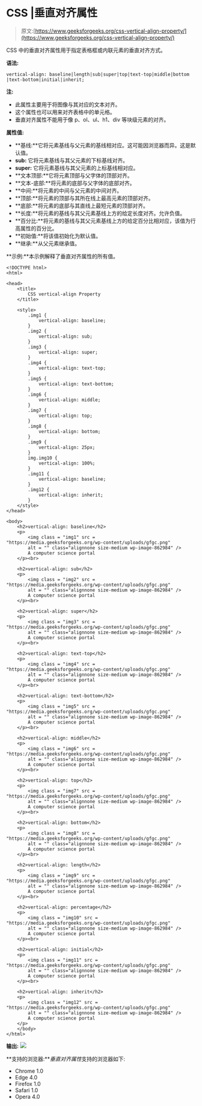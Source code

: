 # CSS |垂直对齐属性

> 原文:[https://www.geeksforgeeks.org/css-vertical-align-property/](https://www.geeksforgeeks.org/css-vertical-align-property/)

CSS 中的垂直对齐属性用于指定表格框或内联元素的垂直对齐方式。

**语法:**

```
vertical-align: baseline|length|sub|super|top|text-top|middle|bottom
|text-bottom|initial|inherit;

```

**注:**

*   此属性主要用于将图像与其对应的文本对齐。
*   这个属性也可以用来对齐表格中的单元格。
*   垂直对齐属性不能用于像 p、ol、ul、h1、div 等块级元素的对齐。

**属性值:**

*   **基线:**它将元素基线与父元素的基线相对应。这可能因浏览器而异。这是默认值。
*   **sub:** 它将元素基线与其父元素的下标基线对齐。
*   **super:** 它将元素基线与其父元素的上标基线相对应。
*   **文本顶部:**它将元素顶部与父字体的顶部对齐。
*   **文本-底部:**将元素的底部与父字体的底部对齐。
*   **中间:**将元素的中间与父元素的中间对齐。
*   **顶部:**将元素的顶部与其所在线上最高元素的顶部对齐。
*   **底部:**将元素的底部与其直线上最短元素的顶部对齐。
*   **长度:**将元素的基线与其父元素基线上方的给定长度对齐。允许负值。
*   **百分比:**将元素的基线与其父元素基线上方的给定百分比相对应，该值为行高属性的百分比。
*   **初始值:**将该值初始化为默认值。
*   **继承:**从父元素继承值。

**示例:**本示例解释了垂直对齐属性的所有值。

```
<!DOCTYPE html>
<html>

<head>
    <title>
        CSS vertical-align Property
    </title>

    <style>
        .img1 {
            vertical-align: baseline;
        }
        .img2 {
            vertical-align: sub;
        }
        .img3 {
            vertical-align: super;
        }
        .img4 {
            vertical-align: text-top;
        }
        .img5 {
            vertical-align: text-bottom;
        }
        .img6 {
            vertical-align: middle;
        }
        .img7 {
            vertical-align: top;
        }
        .img8 {
            vertical-align: bottom;
        }
        .img9 {
            vertical-align: 25px;
        }
        img.img10 {
            vertical-align: 100%;
        }
        .img11 {
            vertical-align: baseline;
        }
        .img12 {
            vertical-align: inherit;
        }
    </style>
</head>

<body>
    <h2>vertical-align: baseline</h2>
    <p>
        <img class = "img1" src =
"https://media.geeksforgeeks.org/wp-content/uploads/gfgc.png" 
        alt = "" class="alignnone size-medium wp-image-862984" />
        A computer science portal
    </p><br>

    <h2>vertical-align: sub</h2> 
    <p>
        <img class = "img2" src =
"https://media.geeksforgeeks.org/wp-content/uploads/gfgc.png" 
        alt = "" class="alignnone size-medium wp-image-862984" />
        A computer science portal
    </p><br>

    <h2>vertical-align: super</h2>
    <p>
        <img class = "img3" src =
"https://media.geeksforgeeks.org/wp-content/uploads/gfgc.png" 
        alt = "" class="alignnone size-medium wp-image-862984" />
        A computer science portal
    </p><br>

    <h2>vertical-align: text-top</h2>
    <p>
        <img class = "img4" src =
"https://media.geeksforgeeks.org/wp-content/uploads/gfgc.png" 
        alt = "" class="alignnone size-medium wp-image-862984" />
        A computer science portal
    </p><br>

    <h2>vertical-align: text-bottom</h2> 
    <p>
        <img class = "img5" src =
"https://media.geeksforgeeks.org/wp-content/uploads/gfgc.png" 
        alt = "" class="alignnone size-medium wp-image-862984" />
        A computer science portal
    </p><br>

    <h2>vertical-align: middle</h2>
    <p>
        <img class = "img6" src =
"https://media.geeksforgeeks.org/wp-content/uploads/gfgc.png" 
        alt = "" class="alignnone size-medium wp-image-862984" />
        A computer science portal
    </p><br>

    <h2>vertical-align: top</h2>
    <p>
        <img class = "img7" src =
"https://media.geeksforgeeks.org/wp-content/uploads/gfgc.png" 
        alt = "" class="alignnone size-medium wp-image-862984" />
        A computer science portal
    </p><br>

    <h2>vertical-align: bottom</h2>
    <p>
        <img class = "img8" src =
"https://media.geeksforgeeks.org/wp-content/uploads/gfgc.png" 
        alt = "" class="alignnone size-medium wp-image-862984" />
        A computer science portal
    </p><br>

    <h2>vertical-align: length</h2>
    <p>
        <img class = "img9" src =
"https://media.geeksforgeeks.org/wp-content/uploads/gfgc.png" 
        alt = "" class="alignnone size-medium wp-image-862984" />
        A computer science portal
    </p><br>

    <h2>vertical-align: percentage</h2>
    <p>
        <img class = "img10" src =
"https://media.geeksforgeeks.org/wp-content/uploads/gfgc.png" 
        alt = "" class="alignnone size-medium wp-image-862984" />
        A computer science portal
    </p><br>

    <h2>vertical-align: initial</h2>
    <p>
        <img class = "img11" src =
"https://media.geeksforgeeks.org/wp-content/uploads/gfgc.png" 
        alt = "" class="alignnone size-medium wp-image-862984" />
        A computer science portal
    </p><br>

    <h2>vertical-align: inherit</h2>
    <p>
        <img class = "img12" src =
"https://media.geeksforgeeks.org/wp-content/uploads/gfgc.png" 
        alt = "" class="alignnone size-medium wp-image-862984" />
        A computer science portal
    </p>
    </body>
</html>                    
```

**输出:**
![](img/34e9a2c61d6b4035274ac7855cd475de.png)

**支持的浏览器:***垂直对齐属性*支持的浏览器如下:

*   Chrome 1.0
*   Edge 4.0
*   Firefox 1.0
*   Safari 1.0
*   Opera 4.0